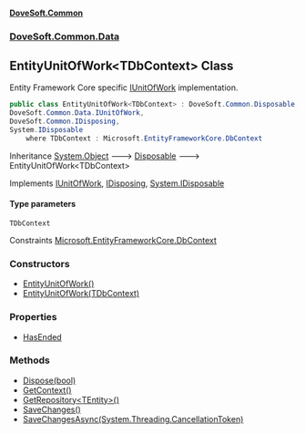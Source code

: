 #### [DoveSoft.Common](./index.md 'index')
### [DoveSoft.Common.Data](./DoveSoft-Common-Data.md 'DoveSoft.Common.Data')
## EntityUnitOfWork&lt;TDbContext&gt; Class
Entity Framework Core specific [IUnitOfWork](./DoveSoft-Common-Data-IUnitOfWork.md 'DoveSoft.Common.Data.IUnitOfWork') implementation.  
```csharp
public class EntityUnitOfWork<TDbContext> : DoveSoft.Common.Disposable,
DoveSoft.Common.Data.IUnitOfWork,
DoveSoft.Common.IDisposing,
System.IDisposable
    where TDbContext : Microsoft.EntityFrameworkCore.DbContext
```
Inheritance [System.Object](https://docs.microsoft.com/en-us/dotnet/api/System.Object 'System.Object') &#129106; [Disposable](./DoveSoft-Common-Disposable.md 'DoveSoft.Common.Disposable') &#129106; EntityUnitOfWork&lt;TDbContext&gt;  

Implements [IUnitOfWork](./DoveSoft-Common-Data-IUnitOfWork.md 'DoveSoft.Common.Data.IUnitOfWork'), [IDisposing](./DoveSoft-Common-IDisposing.md 'DoveSoft.Common.IDisposing'), [System.IDisposable](https://docs.microsoft.com/en-us/dotnet/api/System.IDisposable 'System.IDisposable')  
#### Type parameters
<a name='DoveSoft-Common-Data-EntityUnitOfWork-TDbContext--TDbContext'></a>
`TDbContext`  

Constraints [Microsoft.EntityFrameworkCore.DbContext](https://docs.microsoft.com/en-us/dotnet/api/Microsoft.EntityFrameworkCore.DbContext 'Microsoft.EntityFrameworkCore.DbContext')  
  
### Constructors
- [EntityUnitOfWork()](./DoveSoft-Common-Data-EntityUnitOfWork-TDbContext--EntityUnitOfWork().md 'DoveSoft.Common.Data.EntityUnitOfWork&lt;TDbContext&gt;.EntityUnitOfWork()')
- [EntityUnitOfWork(TDbContext)](./DoveSoft-Common-Data-EntityUnitOfWork-TDbContext--EntityUnitOfWork(TDbContext).md 'DoveSoft.Common.Data.EntityUnitOfWork&lt;TDbContext&gt;.EntityUnitOfWork(TDbContext)')
### Properties
- [HasEnded](./DoveSoft-Common-Data-EntityUnitOfWork-TDbContext--HasEnded.md 'DoveSoft.Common.Data.EntityUnitOfWork&lt;TDbContext&gt;.HasEnded')
### Methods
- [Dispose(bool)](./DoveSoft-Common-Data-EntityUnitOfWork-TDbContext--Dispose(bool).md 'DoveSoft.Common.Data.EntityUnitOfWork&lt;TDbContext&gt;.Dispose(bool)')
- [GetContext()](./DoveSoft-Common-Data-EntityUnitOfWork-TDbContext--GetContext().md 'DoveSoft.Common.Data.EntityUnitOfWork&lt;TDbContext&gt;.GetContext()')
- [GetRepository&lt;TEntity&gt;()](./DoveSoft-Common-Data-EntityUnitOfWork-TDbContext--GetRepository-TEntity-().md 'DoveSoft.Common.Data.EntityUnitOfWork&lt;TDbContext&gt;.GetRepository&lt;TEntity&gt;()')
- [SaveChanges()](./DoveSoft-Common-Data-EntityUnitOfWork-TDbContext--SaveChanges().md 'DoveSoft.Common.Data.EntityUnitOfWork&lt;TDbContext&gt;.SaveChanges()')
- [SaveChangesAsync(System.Threading.CancellationToken)](./DoveSoft-Common-Data-EntityUnitOfWork-TDbContext--SaveChangesAsync(System-Threading-CancellationToken).md 'DoveSoft.Common.Data.EntityUnitOfWork&lt;TDbContext&gt;.SaveChangesAsync(System.Threading.CancellationToken)')
